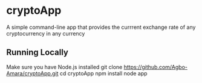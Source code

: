 # cryptoApp
A simple command-line app that provides the currrent exchange rate of any cryptocurrency in any currency 
## Running Locally
Make sure you have Node.js installed
git clone https://github.com/Agbo-Amara/cryptoApp.git
cd cryptoApp
npm install
node app
